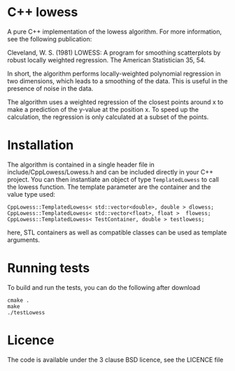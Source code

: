 C++ lowess
==========

A pure C++ implementation of the lowess algorithm. For more information, see
the following publication:


Cleveland, W. S. (1981) LOWESS: A program for smoothing scatterplots by robust
locally weighted regression. The American Statistician 35, 54.


In short, the algorithm performs locally-weighted polynomial regression in two
dimensions, which leads to a smoothing of the data. This is useful in the
presence of noise in the data. 

The algorithm uses a weighted regression of the closest points around x to make
a prediction of the y-value at the position x. To speed up the calculation, the
regression is only calculated at a subset of the points.

Installation
============

The algorithm is contained in a single header file in
include/CppLowess/Lowess.h and can be included directly in your C++ project.
You can then instantiate an object of type `TemplatedLowess` to call the lowess
function. The template parameter are the container and the value type used:

````
CppLowess::TemplatedLowess< std::vector<double>, double > dlowess;
CppLowess::TemplatedLowess< std::vector<float>, float >  flowess;
CppLowess::TemplatedLowess< TestContainer, double > testlowess;
````

here, STL containers as well as compatible classes can be used as template arguments.

Running tests
=============

To build and run the tests, you can do the following after download

````
cmake .
make
./testLowess
````


Licence
=======

The code is available under the 3 clause BSD licence, see the LICENCE file

